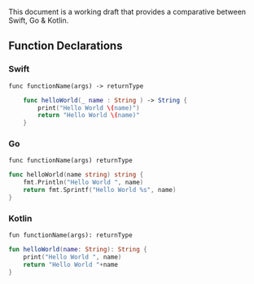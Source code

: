 
This document is a working draft that provides a comparative between Swift, Go & Kotlin. 


## Function Declarations


### Swift
`func functionName(args) -> returnType`
```swift
    func helloWorld(_ name : String ) -> String {
        print("Hello World \(name)")
        return "Hello World \(name)"
    }
```

### Go
`func functionName(args) returnType`

```go
func helloWorld(name string) string {
    fmt.Println("Hello World ", name)
    return fmt.Sprintf("Hello World %s", name)
}
```

### Kotlin
`fun functionName(args): returnType`

```kotlin
fun helloWorld(name: String): String {
    print("Hello World ", name)
    return "Hello World "+name
}



